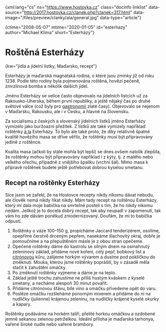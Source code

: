 
{xml:lang="cs" ns="https://www.hostovka.cz" class="docinfo linklist" data-source="http://2017.hostovka.cz/clanek.php?clanek=317.html" data-image="/files/preview/clanky/ala/general.jpg" data-type="article"}

{ctime="2008-05-07" mtime="2020-01-05" id="esterhazy" author="Michael Klíma" short="Esterházy"}

# Roštěná Esterházy

{kw="jídla a jídelní lístky, Maďarsko, recept"}

Esterházy je maďarská magnátská rodina, o které jsou zmínky již od roku 1238. Podle této rodiny byla pojmenována roštěná, hovězí pečeně, zmrzlinová bomba a několik dalších jídel.

Jméno Esterházy se velice často objevovalo na jídelních lístcích už za Rakousko-Uherska, během první republiky, a ještě nějaký čas po druhé světové válce (což byly pro [gastronomii](gastronomie) zlaté časy). Objevovalo se nejenom v Maďarsku, Rakousku, ale i v Česku, a hlavně na Slovensku.

Za socialismu z českých a slovenský jídelních lístků jméno Esterházy vymizelo jako buržoazní přežitek. Z lístků ale také vymizely například roštěnky [à la](a_la) Esterházy. To bylo ale také proto, že díky relativně špatné kvalitě hovězího masa se dříve věřilo, že roštěnky musí být připravovány jedině z roštěnce.

Kvalita masa (ačkoli by stále mohla být lepší) se dnes ovšem natolik zlepšila, že roštěnky mohou být připravovány například i z kýty, tj. z malého nebo velkého ořechu, případně z vnějšího špalíku (vrchní šál). Mimo masa k přípravě roštěnek budete ještě potřebovat dobrou kyselou smetanu.

## Recept na roštěnky Esterházy

Sice jsem se zařekl, že na Hostovce recepty nikdy nikomu dávat nebudu, ale člověk nemá nikdy říkat nikdy. Mám tady recept na roštěnou Esterházy, který mi dala moje babička na smrtelné posteli s tím, že ho nikdy nikomu nedám. Jelikož je to docela dobrý recept, tak aby neupadl v zapomenutí, tak vám ho zde dávám poněkud zmodernizovaný. Doufám, že mi to babička odpustí.

1. Roštěnky o váze 100–150 g, propícháme Jaccard tenderizérem, osolíme, opepříme čerstvě drceným pepřem, nasekáme šlachovitý okraj, dobře je pomoučníme a na přepuštěném másle je z obou stran opečeme.
2. Opečené roštěnky dáme do kastrolu se silným dnem na osmahnutý zeleninový základ, přidáme nové koření, celý pepř, bobkový list a [citrónovou](citrony) kůru, zalijeme horkým vývarem a dusíme pod pokličkou do změknutí. Mouka, kterou jsme roštěnky poprášili, by v zásadě měla stačit k zahuštění omáčky.
3. Po změknutí roštěnky vyjmeme a dáme je na teplo.
4. Základ ještě trochu zahustíme ne příliš hustým kváskem z kyselé smetany, a necháme alespoň 30 minut povařit.
5. Přidáme citrónovou šťávu, bílé víno a omáčku přivedeme opět do varu.
6. Posléze omáčku rozšleháme ponorným mixerem a přidáme do ni na nudličky (julienne) krájenou zeleninu, na nudličky krájené kyselé okurky a kapary.

Roštěnky podáváme na horkém talíři, přelité horkou omáčkou a ozdobené jemně sekanou zelenou petrželkou. Ideální příloha je maďarská tarhonya, vařené široké nudle nebo vařené brambory.

